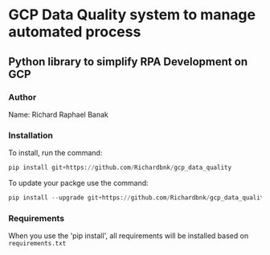# GCP Data Quality system to manage automated process

## Python library to simplify RPA Development on GCP

### Author

Name: Richard Raphael Banak

### Installation

To install, run the command:

```python
pip install git+https://github.com/Richardbnk/gcp_data_quality
```

To update your packge use the command:

```python
pip install --upgrade git+https://github.com/Richardbnk/gcp_data_quality
```

### Requirements

When you use the 'pip install', all requirements will be installed based on `requirements.txt`
